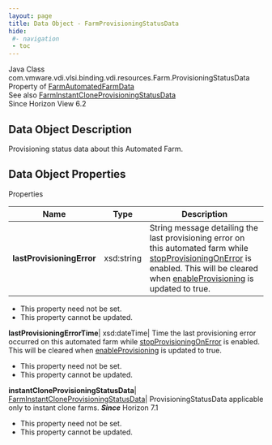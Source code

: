 ```yaml
---
layout: page
title: Data Object - FarmProvisioningStatusData
hide:
 #- navigation
 - toc
---
```






Java Class
    com.vmware.vdi.vlsi.binding.vdi.resources.Farm.ProvisioningStatusData  
Property of
     [FarmAutomatedFarmData](vdi.resources.Farm.AutomatedFarmData.md#field_detail)  
See also
     [FarmInstantCloneProvisioningStatusData](vdi.resources.Farm.InstantCloneProvisioningStatusData.md)  
Since 
    Horizon View 6.2

## Data Object Description 

Provisioning status data about this Automated Farm. 

## Data Object Properties

Properties

Name |  Type |  Description   
---|---|---  
**lastProvisioningError**|  xsd:string|  String message detailing the last provisioning error on this automated farm while [stopProvisioningOnError](vdi.resources.Farm.VirtualCenterProvisioningSettings.md#stopProvisioningOnError) is enabled. This will be cleared when [enableProvisioning](vdi.resources.Farm.VirtualCenterProvisioningSettings.md#enableProvisioning) is updated to true.   


* This property need not be set.
* This property cannot be updated.

  
**lastProvisioningErrorTime**|  xsd:dateTime|  Time the last provisioning error occurred on this automated farm while [stopProvisioningOnError](vdi.resources.Farm.VirtualCenterProvisioningSettings.md#stopProvisioningOnError) is enabled. This will be cleared when [enableProvisioning](vdi.resources.Farm.VirtualCenterProvisioningSettings.md#enableProvisioning) is updated to true.   


* This property need not be set.
* This property cannot be updated.

  
**instantCloneProvisioningStatusData**| [FarmInstantCloneProvisioningStatusData](vdi.resources.Farm.InstantCloneProvisioningStatusData.md)|  ProvisioningStatusData applicable only to instant clone farms.  **_Since_** Horizon 7.1  


* This property need not be set.
* This property cannot be updated.

  
  
  
   
  
  

